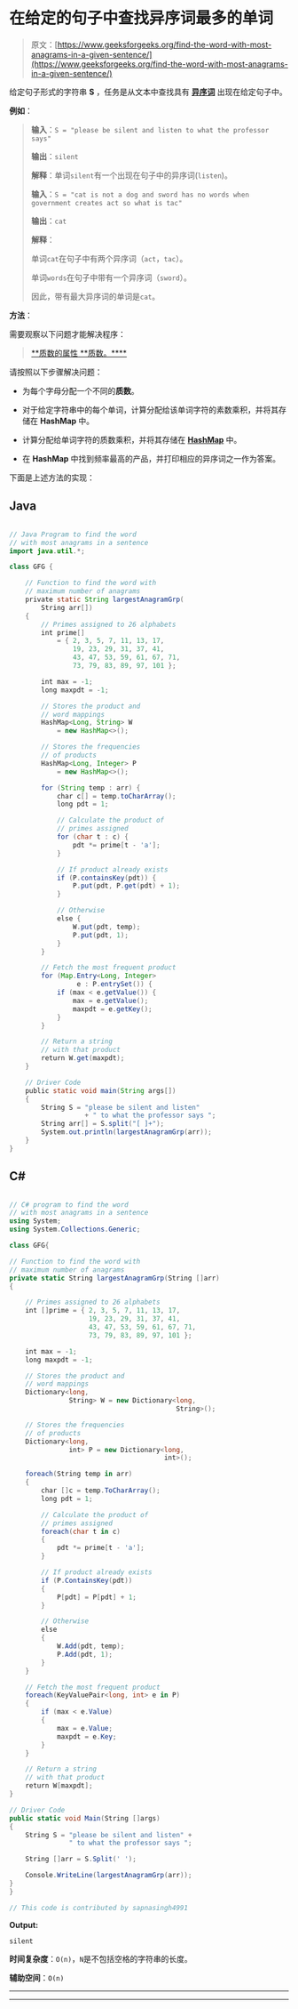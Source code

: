 # 在给定的句子中查找异序词最多的单词

> 原文：[https://www.geeksforgeeks.org/find-the-word-with-most-anagrams-in-a-given-sentence/](https://www.geeksforgeeks.org/find-the-word-with-most-anagrams-in-a-given-sentence/)

给定句子形式的字符串 **S** ，任务是从文本中查找具有 [**异序词**](https://www.geeksforgeeks.org/tag/anagram/) 出现在给定句子中。

**例如**：

> **输入**：`S = "please be silent and listen to what the professor says"`
>
> **输出**：`silent`
>
> **解释**：单词`silent`有一个出现在句子中的异序词(`listen`)。
>
> **输入**：`S = "cat is not a dog and sword has no words when government creates act so what is tac"`
>
> **输出**：`cat`
>
> **解释**：
>
> 单词`cat`在句子中有两个异序词（`act`，`tac`）。
>
> 单词`words`在句子中带有一个异序词（`sword`）。
>
> 因此，带有最大异序词的单词是`cat`。

**方法**：

需要观察以下问题才能解决程序：

> [**质数的属性 **质数。****](https://www.geeksforgeeks.org/prime-numbers/)

请按照以下步骤解决问题：

*   为每个字母分配一个不同的**质数**。

*   对于给定字符串中的每个单词，计算分配给该单词字符的素数乘积，并将其存储在 **HashMap** 中。

*   计算分配给单词字符的质数乘积，并将其存储在 [**HashMap**](http://www.geeksforgeeks.org/java-util-hashmap-in-java/) 中。

*   在 **HashMap** 中找到频率最高的产品，并打印相应的异序词之一作为答案。

下面是上述方法的实现：

## Java

```java

// Java Program to find the word 
// with most anagrams in a sentence 
import java.util.*; 

class GFG { 

    // Function to find the word with 
    // maximum number of anagrams 
    private static String largestAnagramGrp( 
        String arr[]) 
    { 
        // Primes assigned to 26 alphabets 
        int prime[] 
            = { 2, 3, 5, 7, 11, 13, 17, 
                19, 23, 29, 31, 37, 41, 
                43, 47, 53, 59, 61, 67, 71, 
                73, 79, 83, 89, 97, 101 }; 

        int max = -1; 
        long maxpdt = -1; 

        // Stores the product and 
        // word mappings 
        HashMap<Long, String> W 
            = new HashMap<>(); 

        // Stores the frequencies 
        // of products 
        HashMap<Long, Integer> P 
            = new HashMap<>(); 

        for (String temp : arr) { 
            char c[] = temp.toCharArray(); 
            long pdt = 1; 

            // Calculate the product of 
            // primes assigned 
            for (char t : c) { 
                pdt *= prime[t - 'a']; 
            } 

            // If product already exists 
            if (P.containsKey(pdt)) { 
                P.put(pdt, P.get(pdt) + 1); 
            } 

            // Otherwise 
            else { 
                W.put(pdt, temp); 
                P.put(pdt, 1); 
            } 
        } 

        // Fetch the most frequent product 
        for (Map.Entry<Long, Integer> 
                 e : P.entrySet()) { 
            if (max < e.getValue()) { 
                max = e.getValue(); 
                maxpdt = e.getKey(); 
            } 
        } 

        // Return a string 
        // with that product 
        return W.get(maxpdt); 
    } 

    // Driver Code 
    public static void main(String args[]) 
    { 
        String S = "please be silent and listen"
                   + " to what the professor says "; 
        String arr[] = S.split("[ ]+"); 
        System.out.println(largestAnagramGrp(arr)); 
    } 
} 

```

## C#

```cs

// C# program to find the word 
// with most anagrams in a sentence 
using System; 
using System.Collections.Generic; 

class GFG{ 

// Function to find the word with 
// maximum number of anagrams 
private static String largestAnagramGrp(String []arr) 
{ 

    // Primes assigned to 26 alphabets 
    int []prime = { 2, 3, 5, 7, 11, 13, 17, 
                    19, 23, 29, 31, 37, 41, 
                    43, 47, 53, 59, 61, 67, 71, 
                    73, 79, 83, 89, 97, 101 }; 

    int max = -1; 
    long maxpdt = -1; 

    // Stores the product and 
    // word mappings 
    Dictionary<long,  
               String> W = new Dictionary<long, 
                                          String>(); 

    // Stores the frequencies 
    // of products 
    Dictionary<long,  
               int> P = new Dictionary<long,  
                                       int>(); 

    foreach(String temp in arr)  
    { 
        char []c = temp.ToCharArray(); 
        long pdt = 1; 

        // Calculate the product of 
        // primes assigned 
        foreach(char t in c) 
        { 
            pdt *= prime[t - 'a']; 
        } 

        // If product already exists 
        if (P.ContainsKey(pdt)) 
        { 
            P[pdt] = P[pdt] + 1; 
        } 

        // Otherwise 
        else 
        { 
            W.Add(pdt, temp); 
            P.Add(pdt, 1); 
        } 
    } 

    // Fetch the most frequent product 
    foreach(KeyValuePair<long, int> e in P) 
    { 
        if (max < e.Value) 
        { 
            max = e.Value; 
            maxpdt = e.Key; 
        } 
    } 

    // Return a string 
    // with that product 
    return W[maxpdt]; 
} 

// Driver Code 
public static void Main(String []args) 
{ 
    String S = "please be silent and listen" + 
               " to what the professor says "; 

    String []arr = S.Split(' '); 

    Console.WriteLine(largestAnagramGrp(arr)); 
} 
} 

// This code is contributed by sapnasingh4991 

```

**Output:** 

```
silent

```

**时间复杂度**：`O(n)`，`N`是不包括空格的字符串的长度。

**辅助空间**：`O(n)`



* * *

* * *



